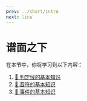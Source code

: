 ```yaml
---
prev: ../chart/intro
next: line
---
```

# 谱面之下

在本节中，你将学习到以下内容：

1. [🌟 判定线的基本知识](./line.md)
2. [🌟 音符的基本知识](./note.md)
3. [🌟 事件的基本知识](./event.md)